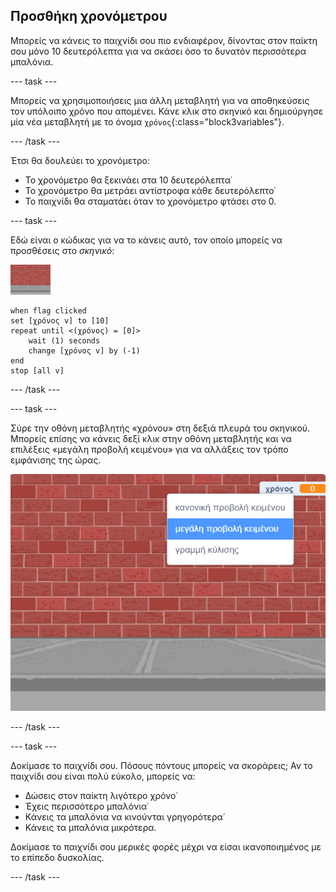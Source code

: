 ## Προσθήκη χρονόμετρου

Μπορείς να κάνεις το παιχνίδι σου πιο ενδιαφέρον, δίνοντας στον παίκτη σου μόνο 10 δευτερόλεπτα για να σκάσει όσο το δυνατόν περισσότερα μπαλόνια.

--- task ---

Μπορείς να χρησιμοποιήσεις μια άλλη μεταβλητή για να αποθηκεύσεις τον υπόλοιπο χρόνο που απομένει. Κάνε κλικ στο σκηνικό και δημιούργησε μία νέα μεταβλητή με το όνομα `χρόνος`{:class="block3variables"}.

--- /task ---

Έτσι θα δουλεύει το χρονόμετρο:

+ Το χρονόμετρο θα ξεκινάει στα 10 δευτερόλεπτα˙
+ Το χρονόμετρο θα μετράει αντίστροφα κάθε δευτερόλεπτο˙
+ Το παιχνίδι θα σταματάει όταν το χρονόμετρο φτάσει στο 0.

--- task ---

Εδώ είναι ο κώδικας για να το κάνεις αυτό, τον οποίο μπορείς να προσθέσεις στο _σκηνικό_:

![αντικείμενο μπαλόνι](images/stage-sprite.png)

```blocks3
when flag clicked
set [χρόνος v] to [10]
repeat until <(χρόνος) = [0]>
    wait (1) seconds
    change [χρόνος v] by (-1)
end
stop [all v]
```

--- /task ---

--- task ---

Σύρε την οθόνη μεταβλητής «χρόνου» στη δεξιά πλευρά του σκηνικού. Μπορείς επίσης να κάνεις δεξί κλικ στην οθόνη μεταβλητής και να επιλέξεις «μεγάλη προβολή κειμένου» για να αλλάξεις τον τρόπο εμφάνισης της ώρας.

![στιγμιότυπο οθόνης](images/balloons-readout.png)

--- /task ---

--- task ---

Δοκίμασε το παιχνίδι σου. Πόσους πόντους μπορείς να σκοράρεις; Αν το παιχνίδι σου είναι πολύ εύκολο, μπορείς να:

+ Δώσεις στον παίκτη λιγότερο χρόνο˙
+ Έχεις περισσότερο μπαλόνια˙
+ Κάνεις τα μπαλόνια να κινούνται γρηγορότερα˙
+ Κάνεις τα μπαλόνια μικρότερα.

Δοκίμασε το παιχνίδι σου μερικές φορές μέχρι να είσαι ικανοποιημένος με το επίπεδο δυσκολίας.

--- /task ---

